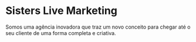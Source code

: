 # Sisters Live Marketing

Somos uma agência inovadora que traz um novo conceito para chegar até o seu cliente de uma forma completa e criativa.
